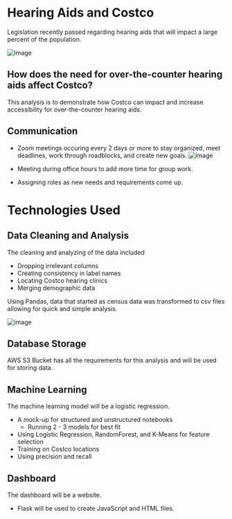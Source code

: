 # Hearing Aids and Costco
Legislation recently passed regarding hearing aids that will impact a large percent of the population. 

![image](https://user-images.githubusercontent.com/106329824/198403445-803fc993-6e18-437a-a3eb-d17699ffc807.png)

## How does the need for over-the-counter hearing aids affect Costco?
This analysis is to demonstrate how Costco can impact and increase accessibility for over-the-counter hearing aids. 

## Communication
* Zoom meetings occuring every 2 days or more to stay organized, meet deadlines, work through roadblocks, and create new goals.
![image](https://user-images.githubusercontent.com/106329824/198403149-6de312d7-2ac5-4a5e-9ce1-3fc05755ac1c.png)

* Meeting during office hours to add more time for group work.
* Assigning roles as new needs and requirements come up.

# Technologies Used
## Data Cleaning and Analysis
The cleaning and analyzing of the data included 
* Dropping irrelevant columns
* Creating consistency in label names
* Locating Costco hearing clinics
* Merging demographic data 

Using Pandas, data that started as census data was transformed to csv files allowing for quick and simple analysis.

![image](https://user-images.githubusercontent.com/106329824/198403689-1276ccb1-f2b6-453e-896b-84a72cae1cab.png)
## Database Storage
AWS S3 Bucket has all the requirements for this analysis and will be used for storing data. 


## Machine Learning
The machine learning model will be a logistic regression.  
* A mock-up  for structured and unstructured notebooks 
  * Running 2 - 3 models for best fit
* Using Logistic Regression, RandomForest, and K-Means for feature selection
* Training on Costco locations
* Using precision and recall
## Dashboard
The dashboard will be a website. 
* Flask will be used to create JavaScript and HTML files.
